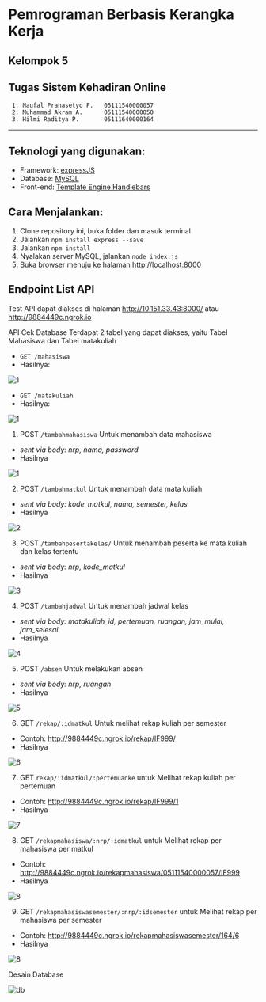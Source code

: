 # Pemrograman Berbasis Kerangka Kerja
## Kelompok 5
## Tugas Sistem Kehadiran Online

     1. Naufal Pranasetyo F.   05111540000057
     2. Muhammad Akram A.      05111540000050
     3. Hilmi Raditya P.       05111640000164
    
---

## Teknologi yang digunakan: 
- Framework: [expressJS](https://expressjs.com/)
- Database: [MySQL](https://www.mysql.com/) 
- Front-end: [Template Engine Handlebars](https://www.npmjs.com/package/express-handlebars)
   
## Cara Menjalankan:
1. Clone repository ini, buka folder dan masuk terminal
2. Jalankan `npm install express --save`
3. Jalankan `npm install`
4. Nyalakan server MySQL, jalankan `node index.js`
5. Buka browser menuju ke halaman http://localhost:8000


## Endpoint List API

Test API dapat diakses di halaman http://10.151.33.43:8000/ atau http://9884449c.ngrok.io 

API Cek Database
Terdapat 2 tabel yang dapat diakses, yaitu Tabel Mahasiswa dan Tabel matakuliah 
- `GET /mahasiswa` 
- Hasilnya:

![1](img/mahasiswa.jpg)

- `GET /matakuliah`
- Hasilnya: 

![1](img/matkul.jpg)

1. POST `/tambahmahasiswa` Untuk menambah data mahasiswa  
- *sent via body: nrp, nama, password*
- Hasilnya

![1](img/tambahmahasiswa.jpg)

2. POST `/tambahmatkul` Untuk menambah data mata kuliah  
- *sent via body: kode_matkul, nama, semester, kelas*
- Hasilnya

![2](img/tambahmatkul.jpg)

3. POST `/tambahpesertakelas/` Untuk menambah peserta ke mata kuliah dan kelas tertentu  
- *sent via body: nrp, kode_matkul*
- Hasilnya

![3](img/tambahpesertakelas.jpg)

4. POST `/tambahjadwal` Untuk menambah jadwal kelas  
- *sent via body: matakuliah_id, pertemuan, ruangan, jam_mulai, jam_selesai*
- Hasilnya

![4](img/tambahjadwal.jpg)

5. POST `/absen` Untuk melakukan absen  
- *sent via body: nrp, ruangan*
- Hasilnya

![5](img/absen.jpg)

6. GET `/rekap/:idmatkul` Untuk melihat rekap kuliah per semester
- Contoh: http://9884449c.ngrok.io/rekap/IF999/
- Hasilnya

![6](img/rekapmatkul.jpg)

7. GET `rekap/:idmatkul/:pertemuanke` untuk Melihat rekap kuliah per pertemuan
- Contoh: http://9884449c.ngrok.io/rekap/IF999/1
- Hasilnya 

![7](img/rekapmatkulpertemuan.jpg)

8. GET `/rekapmahasiswa/:nrp/:idmatkul` untuk Melihat rekap per mahasiswa per matkul
- Contoh: http://9884449c.ngrok.io/rekapmahasiswa/05111540000057/IF999
- Hasilnya 

![8](img/rekapmhsmatkul.jpg)

9. GET `/rekapmahasiswasemester/:nrp/:idsemester` untuk Melihat rekap per mahasiswa per semester 
- Contoh: http://9884449c.ngrok.io/rekapmahasiswasemester/164/6
- Hasilnya 

![8](img/rekapmhssmt.jpg)


Desain Database

![db](Database.png)


